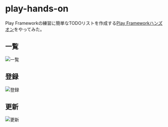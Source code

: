 # play-hands-on
Play Frameworkの練習に簡単なTODOリストを作成する[Play Frameworkハンズオン](https://qiita.com/yuichi0301/items/ead86d0251b954f07935)をやってみた。

## 一覧
![一覧](https://user-images.githubusercontent.com/24983890/65496537-9b928200-def3-11e9-8576-a1ccaf22c36f.png)

## 登録
![登録](https://user-images.githubusercontent.com/24983890/65496535-9af9eb80-def3-11e9-8d4b-0ab6f083b7df.png)

## 更新
![更新](https://user-images.githubusercontent.com/24983890/65496534-9af9eb80-def3-11e9-9d69-d77622e93000.png)
